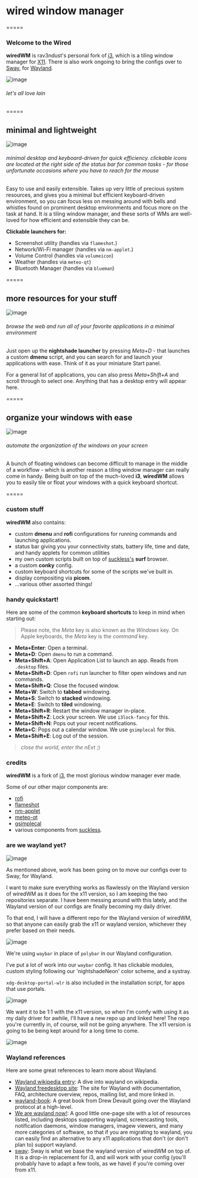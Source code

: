 # wired window manager
=====

### Welcome to the Wired

**wiredWM** is rav3ndust's personal fork of [i3](https://i3wm.org/), which is a tiling window manager for [X11](https://www.x.org/). There is also work ongoing to bring the configs over to [Sway](https://swaywm.org/), for [Wayland](https://wayland.freedesktop.org/).

![image](https://github.com/rav3ndust/wiredWM/assets/35274771/606fd9ee-4924-4d64-96f0-1de99bf3de87)

###### let's all love lain

=====

## minimal and lightweight 

![image](https://github.com/rav3ndust/wiredWM/assets/35274771/a1229952-062f-4f6e-8eb9-02e08712c081)


###### minimal desktop and keyboard-driven for quick efficiency. clickable icons are located at the right side of the status bar for common tasks - for those unfortunate occasions where you have to reach for the mouse

Easy to use and easily extensible. Takes up very little of precious system resources, and gives you a minimal but efficient keyboard-driven environment, so you can focus less on messing around with bells and whistles found on prominent desktop environments and focus more on the task at hand. It *is* a tiling window manager, and these sorts of WMs are well-loved for how efficient and extensible they can be. 

**Clickable launchers for:**

- Screenshot utility (handles via `flameshot`.)
- Network/Wi-Fi manager (handles via `nm-applet`.)
- Volume Control (handles via `volumeicon`) 
- Weather (handles via `meteo-qt`)
- Bluetooth Manager (handles via `blueman`)
  
=====

## more resources for your stuff

![image](https://github.com/rav3ndust/wiredWM/assets/35274771/1100995d-363f-45e6-8b45-a4f084d983d7)

###### browse the web and run all of your favorite applications in a minimal environment 

Just open up the **nightshade launcher** by pressing *Meta+D* - that launches a custom **dmenu** script, and you can search for and launch your applications with ease. Think of it as your miniature Start panel.

For a general list of applications, you can also press *Meta+Shift+A* and scroll through to select one. Anything that has a desktop entry will appear here. 

=====

## organize your windows with ease

![image](https://github.com/rav3ndust/wiredWM/assets/35274771/40b3d828-78a1-4af7-be99-089c440a3b57)

###### automate the organization of the windows on your screen

A bunch of floating windows can become difficult to manage in the middle of a workflow - which is another reason a tiling window manager can really come in handy. Being built on top of the much-loved **i3**, **wiredWM** allows you to easily tile or float your windows with a quick keyboard shortcut. 

=====

### custom stuff

**wiredWM** also contains: 

- custom **dmenu** and **rofi** configurations for running commands and launching applications.
- status bar giving you your connectivity stats, battery life, time and date, and handy applets for common utilities
- my own custom scripts built on top of [suckless's](https://suckless.org) **surf** browser.
- a custom **conky** config.
- custom keyboard shortcuts for some of the scripts we've built in.
- display compositing via **picom**.
- ...various other assorted things!

### handy quickstart!

Here are some of the common **keyboard shortcuts** to keep in mind when starting out: 

> Please note, the *Meta* key is also known as the *Windows* key. On Apple keyboards, the *Meta* key is the *command* key.

- **Meta+Enter**: Open a terminal.
- **Meta+D**: Open `dmenu` to run a command.
- **Meta+Shift+A**: Open Application List to launch an app. Reads from `.desktop` files.
- **Meta+Shift+D**: Open `rofi` run launcher to filter open windows and run commands.
- **Meta+Shift+Q**: Close the focused window.
- **Meta+W**: Switch to **tabbed** windowing.
- **Meta+S**: Switch to **stacked** windowing.
- **Meta+E**: Switch to **tiled** windowing.
- **Meta+Shift+R**: Restart the window manager in-place.
- **Meta+Shift+Z**: Lock your screen. We use `i3lock-fancy` for this.
- **Meta+Shift+N**: Pops out your recent notifications.
- **Meta+C**: Pops out a calendar window. We use `gsimplecal` for this.
- **Meta+Shift+E**: Log out of the session. 

> *close the world, enter the nExt* ;)

### credits 

**wiredWM** is a fork of [i3](https://github.com/i3/i3), the most glorious window manager ever made.

Some of our other major components are: 

- [rofi](https://github.com/davatorium/rofi)
- [flameshot](https://github.com/flameshot-org/flameshot)
- [nm-applet](https://github.com/pavlix/nm-applet)
- [meteo-qt](https://github.com/dglent/meteo-qt)
- [gsimplecal](https://github.com/dmedvinsky/gsimplecal)
- various components from [suckless](https://suckless.org).

### are we wayland yet?

![image](https://github.com/user-attachments/assets/7705fe4c-f98a-4919-8853-0ca072bee4ad)

As mentioned above, work has been going on to move our configs over to Sway, for Wayland. 

I want to make sure everything works as flawlessly on the Wayland version of wiredWM as it does for the x11 version, so I am keeping the two repositories separate. I have been messing around with this lately, and the Wayland version of our configs are finally becoming my daily driver.

 To that end, I will have a different repo for the Wayland version of wiredWM, so that anyone can easily grab the x11 or wayland version, whichever they prefer based on their needs.

![image](https://github.com/user-attachments/assets/5a8b7617-8e0a-42a8-ad2f-0b825f3202b6)

We're using `waybar` in place of `polybar` in our Wayland configuration.

I've put a lot of work into our `waybar` config. It has clickable modules, custom styling following our 'nightshadeNeon' color scheme, and a systray.

`xdg-desktop-portal-wlr` is also included in the installation script, for apps that use portals.

![image](https://github.com/user-attachments/assets/13aa24e2-13b7-43c9-9165-2d7738f3e42e)

We want it to be 1:1 with the x11 version, so when I'm comfy with using it as my daily driver for awhile, I'll have a new repo up and linked here! The repo you're currently in, of course, will not be going anywhere. The x11 version is going to be being kept around for a long time to come.

![image](https://github.com/user-attachments/assets/d8417ca3-10d5-4b1e-9645-956fbee058f1)

### Wayland references

Here are some great references to learn more about Wayland.

- [Wayland wikipedia entry](https://en.wikipedia.org/wiki/Wayland_(protocol)): A dive into wayland on wikipedia.
- [Wayland freedesktop site](https://wayland.freedesktop.org/): The site for Wayland with documentation, FAQ, architecture overview, repos, mailing list, and more linked in.
- [wayland-book](https://wayland-book.com): A great book from Drew Devault going over the Wayland protocol at a high-level.
- [We are wayland now!](https://wearewaylandnow.com/): A good little one-page site with a lot of resources listed, including desktops supporting wayland, screencasting tools, notification daemons, window managers, imagew viewers, and many more categories of software, so that if you are migrating to wayland, you can easily find an alternative to any x11 applications that don't (or don't plan to) support wayland.
- [sway](https://swaywm.org): Sway is what we base the wayland version of wiredWM on top of. It is a drop-in replacement for i3, and will work with your config (you'll probably have to adapt a few tools, as we have) if you're coming over from x11.
